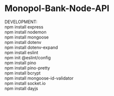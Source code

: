 # Monopol-Bank-Node-API

DEVELOPMENT: </br>
npm install express </br>
npm install nodemon </br>
npm install mongoose </br>
npm install dotenv </br>
npm install dotenv-expand </br>
npm install eslint </br>
npm init @eslint/config </br>
npm install pino </br>
npm install pino-pretty </br>
npm install bcrypt </br>
npm install mongoose-id-validator </br>
npm install socket.io </br>
npm install dayjs </br>
